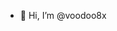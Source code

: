 - 👋 Hi, I’m @voodoo8x


<!---
voodoo8x/voodoo8x is a ✨ special ✨ repository because its `README.md` (this file) appears on your GitHub profile.
You can click the Preview link to take a look at your changes.
--->

